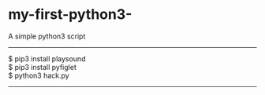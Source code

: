 # my-first-python3-
A simple python3 script 
______
$ pip3 install playsound <br>
$ pip3 install pyfiglet <br>
$ python3 hack.py
______
